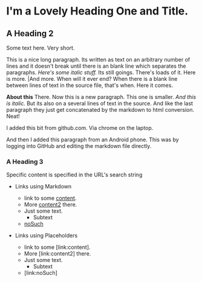 # I'm a Lovely Heading One and Title.


## A Heading 2

Some text here. Very short.

This is a nice long paragraph. Its written as text on
an arbitrary number of lines
and it doesn't break until there is an blank line which separates the paragraphs. 
*Here's some italic stuff.*
Its still goings. There's loads of it. Here is more. |And more. When will it ever end? When there is a blank line between lines of text in the source file, that's when. Here it comes.

**About this** There. Now this is a new paragraph. This one is smaller.
*And this is italic.* But its also on a several lines of text in the source. 
And like the last paragraph they just get concatenated by the markdown to html conversion.
Neat!

I added this bit from github.com. Via chrome on the laptop.

And then I added this paragraph from an Android phone. This was by logging into GitHub and editing the markdown file directly.
### A Heading 3

Specific content is specified in the URL's search string

* Links using Markdown
  * link to some [content](index.html?page=content.md).
  * More [content2](index.html?page=content2.md) there.
  * Just some text.
    * Subtext
  * [noSuch](index.html?page=noSuch.md)

* Links using Placeholders
  * link to some [link:content].
  * More [link:content2] there.
  * Just some text.
    * Subtext
  * [link:noSuch]

